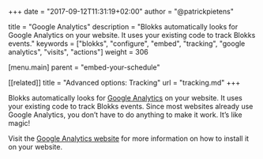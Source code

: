 +++
date            = "2017-09-12T11:31:19+02:00"
author          = "@patrickpietens"

title           = "Google Analytics"
description     = "Blokks automatically looks for Google Analytics on your website. It uses your existing code to track Blokks events."
keywords        = ["blokks", "configure", "embed", "tracking", "google analytics", "visits", "actions"]
weight          = 306

[menu.main]
parent          = "embed-your-schedule"

[[related]]
title = "Advanced options: Tracking"
url = "tracking.md"
+++

Blokks automatically looks for [Google Analytics](https://analytics.google.com/analytics/web/) on your website. It uses your existing code to track Blokks events. Since most websites already use Google Analytics, you don’t have to do anything to make it work. It’s like magic!

Visit the [Google Analytics website](https://analytics.google.com) for more information on how to install it on your website.